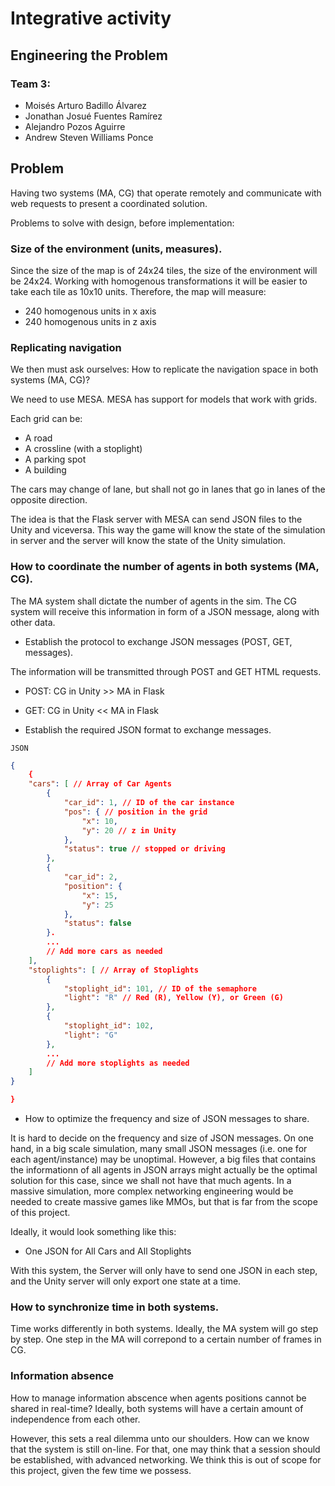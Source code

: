# Integrative activity

## Engineering the Problem

### Team 3:

- Moisés Arturo Badillo Álvarez
- Jonathan Josué Fuentes Ramírez
- Alejandro Pozos Aguirre
- Andrew Steven Williams Ponce

## Problem

Having two systems (MA, CG) that operate remotely and communicate with web requests to present a coordinated solution.

Problems to solve with design, before implementation:

### Size of the environment (units, measures).
  
Since the size of the map is of 24x24 tiles, the size of the environment will be 24x24. 
Working with homogenous transformations it will be easier to take each tile as 10x10 units. Therefore, the map will measure:

- 240 homogenous units in x axis
- 240 homogenous units in z axis

### Replicating navigation

We then must ask ourselves: How to replicate the navigation space in both systems (MA, CG)?

We need to use MESA. MESA has support for models that work with grids. 

Each grid can be:

- A road
- A crossline (with a stoplight)
- A parking spot
- A building

The cars may change of lane, but shall not go in lanes that go in lanes of the opposite direction. 

The idea is that the Flask server with MESA can send JSON files to the Unity and viceversa. This way the game will know the state of the simulation in server and the server will know the state of the Unity simulation.

### How to coordinate the number of agents in both systems (MA, CG).

The MA system shall dictate the number of agents in the sim. The CG system will receive this information in form of a JSON message, along with other data.

- Establish the protocol to exchange JSON messages (POST, GET, messages).

The information will be transmitted through POST and GET HTML requests.

- POST: CG in Unity >> MA in Flask
- GET: CG in Unity << MA in Flask

- Establish the required JSON format to exchange messages.
  
```JSON```

```json
{
    {
    "cars": [ // Array of Car Agents
        {
            "car_id": 1, // ID of the car instance
            "pos": { // position in the grid
                "x": 10,
                "y": 20 // z in Unity
            },
            "status": true // stopped or driving
        },
        {
            "car_id": 2,
            "position": {
                "x": 15,
                "y": 25
            },
            "status": false
        }.
        ...
        // Add more cars as needed
    ],
    "stoplights": [ // Array of Stoplights
        {
            "stoplight_id": 101, // ID of the semaphore
            "light": "R" // Red (R), Yellow (Y), or Green (G)
        },
        {
            "stoplight_id": 102,
            "light": "G"
        },
        ...
        // Add more stoplights as needed
    ]
}

}
```

- How to optimize the frequency and size of JSON messages to share.

It is hard to decide on the frequency and size of JSON messages. 
On one hand, in a big scale simulation, many small JSON messages (i.e. one for each agent/instance) may be unoptimal. However, a big files that contains the informationn of all agents in JSON arrays might actually be the optimal solution for this case, since we shall not have that much agents. In a massive simulation, more complex networking engineering would be needed to create massive games like MMOs, but that is far from the scope of this project.

Ideally, it would look something like this:

- One JSON for All Cars and All Stoplights

With this system, the Server will only have to send one JSON in each step, and the Unity server will only export one state at a time.

### How to synchronize time in both systems.
  
Time works differently in both systems. Ideally, the MA system will go step by step. One step in the MA will correpond to a certain number of frames in CG. 

### Information absence

How to manage information abscence when agents positions cannot be shared in real-time? Ideally, both systems will have a certain amount of independence from each other.

However, this sets a real dilemma unto our shoulders. How can we know that the system is still on-line. For that, one may think that a session should be established, with advanced networking. We think this is out of scope for this project, given the few time we possess. 